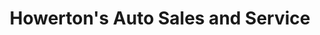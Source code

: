 ---
title: "Howerton's Auto Sales and Service"
url: /stillwater/howertons-auto-sales-and-service/
shop: Autohaus
---